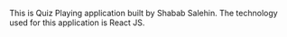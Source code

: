 This is Quiz Playing application built by Shabab Salehin. The technology used for this application is React JS.
